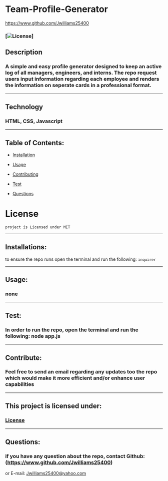 # Team-Profile-Generator

https://www.github.com/Jwilliams25400


### [![License](https://img.shields.io/badge/License-MIT-blue.svg)] 


## Description
### A simple and easy profile generator designed to keep an active log of all managers, engineers, and interns. The repo request users input information regarding each employee and renders the information on seperate cards in a professional format.
--------------------

## Technology
### HTML, CSS, Javascript
--------------------

## Table of Contents:


* [Installation](#installation)

* [Usage](#usage)

* [Contributing](#Contribute)

* [Test](#test)

* [Questions](#questions)

# License
    project is Licensed under MIT
--------------------


## Installations:
to ensure the repo runs open the terminal and run the following: 
```inquirer```

--------------------

## Usage:
### none 
--------------------

## Test:
### In order to run the repo, open the terminal and run the following: node app.js
--------------------

## Contribute:
### Feel free to send an email regarding any updates too the repo which would make it more efficient and/or enhance user capabilities
--------------------


## This project is licensed under: 
###  [License](#license)
--------------------


## Questions: 
### if you have any question about the repo, contact Github: (https://www.github.com/Jwilliams25400)
or E-mail: Jwilliams25400@yahoo.com